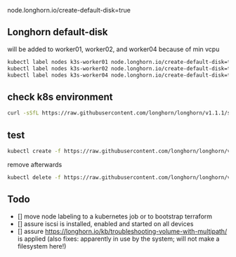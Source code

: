 node.longhorn.io/create-default-disk=true

## Longhorn default-disk
will be added to worker01, worker02, and worker04 because of min vcpu

```bash
kubectl label nodes k3s-worker01 node.longhorn.io/create-default-disk=true
kubectl label nodes k3s-worker02 node.longhorn.io/create-default-disk=true
kubectl label nodes k3s-worker04 node.longhorn.io/create-default-disk=true
```

## check k8s environment
```bash
curl -sSfL https://raw.githubusercontent.com/longhorn/longhorn/v1.1.1/scripts/environment_check.sh | bash
```

## test
```bash
kubectl create -f https://raw.githubusercontent.com/longhorn/longhorn/v1.2.3/examples/pod_with_pvc.yaml
```

remove afterwards

```bash
kubectl delete -f https://raw.githubusercontent.com/longhorn/longhorn/v1.2.3/examples/pod_with_pvc.yaml
```

## Todo
- [] move node labeling to a kubernetes job or to bootstrap terraform
- [] assure iscsi is installed, enabled and started on all devices
- [] assure https://longhorn.io/kb/troubleshooting-volume-with-multipath/ is applied (also fixes: apparently in use by the system; will not make a filesystem here!)

